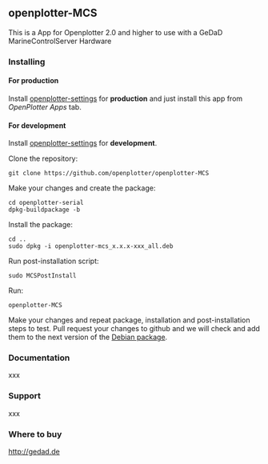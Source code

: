 ## openplotter-MCS

This is a App for Openplotter 2.0 and higher to use with a GeDaD MarineControlServer Hardware

### Installing

#### For production

Install [openplotter-settings](https://github.com/openplotter/openplotter-settings) for **production** and just install this app from *OpenPlotter Apps* tab.

#### For development

Install [openplotter-settings](https://github.com/openplotter/openplotter-settings) for **development**.

Clone the repository:

`git clone https://github.com/openplotter/openplotter-MCS`

Make your changes and create the package:

```
cd openplotter-serial
dpkg-buildpackage -b
```

Install the package:

```
cd ..
sudo dpkg -i openplotter-mcs_x.x.x-xxx_all.deb
```

Run post-installation script:

`sudo MCSPostInstall`

Run:

`openplotter-MCS`

Make your changes and repeat package, installation and post-installation steps to test. Pull request your changes to github and we will check and add them to the next version of the [Debian package](https://cloudsmith.io/~openplotter/repos/openplotter/packages/).

### Documentation

xxx

### Support

xxx


### Where to buy
http://gedad.de

